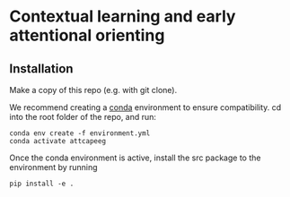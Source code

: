 
# Contextual learning and early attentional orienting

## Installation

Make a copy of this repo (e.g. with git clone).

We recommend creating a [conda](https://docs.conda.io/) environment to ensure compatibility.
cd into the root folder of the repo, and run:

```
conda env create -f environment.yml
conda activate attcapeeg
```

Once the conda environment is active, install the src package to the environment by running

```
pip install -e .
```
